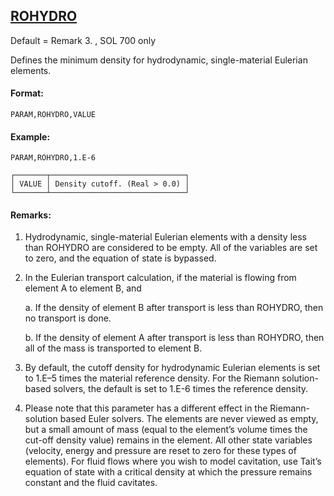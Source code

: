 ## [ROHYDRO](https://nexus.hexagon.com/documentationcenter/bundle/MSC_Nastran_2022.4/page/Nastran_Combined_Book/qrg/parameters/TOC.ROHYDRO.xhtml)

Default = Remark  3. , SOL 700 only

Defines the minimum density for hydrodynamic, single-material Eulerian elements.

#### Format:

```nastran
PARAM,ROHYDRO,VALUE
```

#### Example:

```nastran
PARAM,ROHYDRO,1.E-6
```

```text
┌───────┬──────────────────────────────┐
│ VALUE │ Density cutoff. (Real > 0.0) │
└───────┴──────────────────────────────┘
```
#### Remarks:

1. Hydrodynamic, single-material Eulerian elements with a density less than ROHYDRO are considered to be empty. All of the variables are set to zero, and the equation of state is bypassed.

2. In the Eulerian transport calculation, if the material is flowing from element A to element B, and

    a. If the density of element B after transport is less than ROHYDRO, then no transport is done.

    b. If the density of element A after transport is less than ROHYDRO, then all of the mass is transported to element B.

3. By default, the cutoff density for hydrodynamic Eulerian elements is set to 1.E–5 times the material reference density. For the Riemann solution-based solvers, the default is set to 1.E-6 times the reference density.

4. Please note that this parameter has a different effect in the Riemann-solution based Euler solvers. The elements are never viewed as empty, but a small amount of mass (equal to the element’s volume times the cut-off density value) remains in the element. All other state variables (velocity, energy and pressure are reset to zero for these types of elements). For fluid flows where you wish to model cavitation, use Tait’s equation of state with a critical density at which the pressure remains constant and the fluid cavitates.

